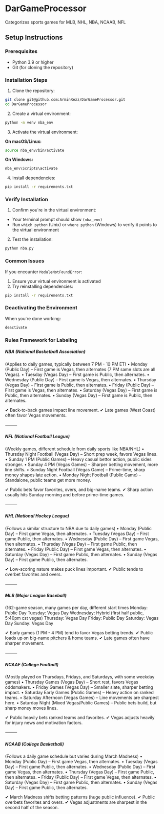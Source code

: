 # DarGameProcessor
Categorizes sports games for MLB, NHL, NBA, NCAAB, NFL

## Setup Instructions

### Prerequisites
- Python 3.9 or higher
- Git (for cloning the repository)

### Installation Steps

1. Clone the repository:

```bash
git clone git@github.com:ArminRezz/DarGameProcessor.git
cd DarGameProcessor
```

2. Create a virtual environment:
```bash
python -m venv nba_env
```

3. Activate the virtual environment:

**On macOS/Linux:**
```bash
source nba_env/bin/activate
```

**On Windows:**
```bash
nba_env\Scripts\activate
```

4. Install dependencies:
```bash
pip install -r requirements.txt
```

### Verify Installation
1. Confirm you're in the virtual environment:
- Your terminal prompt should show `(nba_env)`
- Run `which python` (Unix) or `where python` (Windows) to verify it points to the virtual environment

2. Test the installation:
```bash
python nba.py
```

### Common Issues
If you encounter `ModuleNotFoundError`:
1. Ensure your virtual environment is activated
2. Try reinstalling dependencies:
```bash
pip install -r requirements.txt
```

### Deactivating the Environment
When you're done working:
```bash
deactivate
```

### Rules Framework for Labeling

##### NBA (National Basketball Association)

(Applies to daily games, typically between 7 PM - 10 PM ET)
	•	Monday (Public Day) – First game is Vegas, then alternates (7 PM same slots are all Vegas).
	•	Tuesday (Vegas Day) – First game is Public, then alternates.
	•	Wednesday (Public Day) – First game is Vegas, then alternates.
	•	Thursday (Vegas Day) – First game is Public, then alternates.
	•	Friday (Public Day) – First game is Vegas, then alternates.
	•	Saturday (Vegas Day) – First game is Public, then alternates.
	•	Sunday (Vegas Day) – First game is Public, then alternates.

✔ Back-to-back games impact line movement.
✔ Late games (West Coast) often favor Vegas movements.

⸻

##### NFL (National Football League)

(Weekly games, different schedule from daily sports like NBA/NHL)
	•	Thursday Night Football (Vegas Day) – Short prep week, favors Vegas lines.
	•	Sunday 1 PM (Public Games) – Heavy casual bettor action, public sides stronger.
	•	Sunday 4 PM (Vegas Games) – Sharper betting movement, more line shifts.
	•	Sunday Night Football (Vegas Game) – Prime-time, sharp money shapes late action.
	•	Monday Night Football (Public Game) – Standalone, public teams get more money.

✔ Public bets favor favorites, overs, and big-name teams.
✔ Sharp action usually hits Sunday morning and before prime-time games.

⸻

##### NHL (National Hockey League)

(Follows a similar structure to NBA due to daily games)
	•	Monday (Public Day) – First game Vegas, then alternates.
	•	Tuesday (Vegas Day) – First game Public, then alternates.
	•	Wednesday (Public Day) – First game Vegas, then alternates.
	•	Thursday (Vegas Day) – First game Public, then alternates.
	•	Friday (Public Day) – First game Vegas, then alternates.
	•	Saturday (Vegas Day) – First game Public, then alternates.
	•	Sunday (Vegas Day) – First game Public, then alternates.

✔ Low-scoring nature makes puck lines important.
✔ Public tends to overbet favorites and overs.

⸻

##### MLB (Major League Baseball)

(162-game season, many games per day, different start times
Monday: Public Day 
Tuesday: Vegas Day 
Wednesday: Hybrid (first half public, 5:40pm cst vegas) 
Thursday: Vegas Day 
Friday: Public Day 
Saturday: Vegas Day 
Sunday: Vegas Day

✔ Early games (1 PM - 4 PM) tend to favor Vegas betting trends.
✔ Public loads up on big-name pitchers & home teams.
✔ Late games often have sharper movement.

⸻

##### NCAAF (College Football)

(Mostly played on Thursdays, Fridays, and Saturdays, with some weekday games)
	•	Thursday Games (Vegas Day) – Short rest, favors Vegas oddsmakers.
	•	Friday Games (Vegas Day) – Smaller slate, sharper betting impact.
	•	Saturday Early Games (Public Games) – Heavy action on ranked teams.
	•	Saturday Afternoon (Vegas Games) – Line movements are sharpest here.
	•	Saturday Night (Mixed Vegas/Public Games) – Public bets build, but sharp money moves lines.

✔ Public heavily bets ranked teams and favorites.
✔ Vegas adjusts heavily for injury news and motivation factors.

⸻

##### NCAAB (College Basketball)

(Follows a daily game schedule but varies during March Madness)
	•	Monday (Public Day) – First game Vegas, then alternates.
	•	Tuesday (Vegas Day) – First game Public, then alternates.
	•	Wednesday (Public Day) – First game Vegas, then alternates.
	•	Thursday (Vegas Day) – First game Public, then alternates.
	•	Friday (Public Day) – First game Vegas, then alternates.
	•	Saturday (Vegas Day) – First game Public, then alternates.
	•	Sunday (Vegas Day) – First game Public, then alternates.

✔ March Madness shifts betting patterns (huge public influence).
✔ Public overbets favorites and overs.
✔ Vegas adjustments are sharpest in the second half of the season.